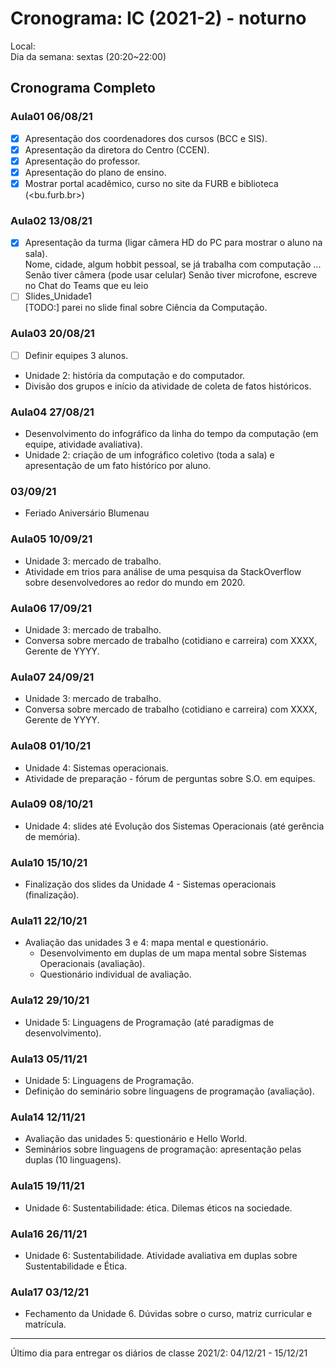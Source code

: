 # Cronograma: IC (2021-2) - noturno

Local:  
Dia da semana: sextas (20:20\~22:00)  

## Cronograma Completo

### Aula01 06/08/21

- [x] Apresentação dos coordenadores dos cursos (BCC e SIS).  
- [x] Apresentação da diretora do Centro (CCEN).  
- [x] Apresentação do professor.  
- [x] Apresentação do plano de ensino.  
- [x] Mostrar portal acadêmico, curso no site da FURB  e biblioteca (<bu.furb.br>)  

### Aula02 13/08/21

- [x] Apresentação da turma (ligar câmera HD do PC para mostrar o aluno na sala).  
    Nome, cidade, algum hobbit pessoal, se já trabalha com computação ...
    Senão tiver câmera (pode usar celular)
    Senão tiver microfone, escreve no Chat do Teams que eu leio  
- [ ] Slides_Unidade1  
    [TODO:] parei no slide final sobre Ciência da Computação.

### Aula03 20/08/21

- [ ] Definir equipes 3 alunos.  
- Unidade 2: história da computação e do computador.  
- Divisão dos grupos e início da atividade de coleta de fatos históricos.  

### Aula04 27/08/21

- Desenvolvimento do infográfico da linha do tempo da computação (em equipe, atividade avaliativa).  
- Unidade 2: criação de um infográfico coletivo (toda a sala) e apresentação  de um fato histórico por aluno.

### 03/09/21

- Feriado Aniversário Blumenau

### Aula05 10/09/21

- Unidade 3: mercado de trabalho.  
- Atividade em trios para análise de uma pesquisa da StackOverflow sobre desenvolvedores ao redor do mundo em 2020.  

### Aula06 17/09/21

- Unidade 3: mercado de trabalho.  
- Conversa sobre mercado de trabalho (cotidiano e carreira) com XXXX, Gerente de YYYY.

### Aula07 24/09/21

- Unidade 3: mercado de trabalho.  
- Conversa sobre mercado de trabalho (cotidiano e carreira) com XXXX, Gerente de YYYY.

### Aula08 01/10/21

- Unidade 4: Sistemas operacionais.
- Atividade de preparação - fórum de perguntas sobre S.O. em equipes.

### Aula09 08/10/21

- Unidade 4: slides até Evolução dos Sistemas Operacionais (até gerência de memória).  

### Aula10 15/10/21

- Finalização dos slides da Unidade 4 - Sistemas operacionais (finalização).  

### Aula11 22/10/21

- Avaliação das unidades 3 e 4: mapa mental e questionário.  
  - Desenvolvimento em duplas de um mapa mental sobre Sistemas Operacionais (avaliação).  
  - Questionário individual de avaliação.

### Aula12 29/10/21

- Unidade 5: Linguagens de Programação (até paradigmas de desenvolvimento).  

### Aula13 05/11/21

- Unidade 5: Linguagens de Programação.  
- Definição do seminário sobre linguagens de programação (avaliação).  

### Aula14 12/11/21

- Avaliação das unidades 5: questionário e Hello World.  
- Seminários sobre linguagens de programação: apresentação pelas duplas (10 linguagens).  

### Aula15 19/11/21

- Unidade 6: Sustentabilidade: ética. Dilemas éticos na sociedade.  

### Aula16 26/11/21

- Unidade 6: Sustentabilidade. Atividade avaliativa em duplas sobre Sustentabilidade e Ética.  

### Aula17 03/12/21

- Fechamento da Unidade 6. Dúvidas sobre o curso, matriz curricular e matrícula.  

-----------

Último dia para entregar os diários de classe 2021/2: 04/12/21 - 15/12/21

<!-- 
Ideias
- Caça ao tesouro para conhecer diferentes locais da FURB
- formar frase (GELB) talvez com timeline da história da computação
- sala de aula invertida
- fazer filmes sobre sistemas operacionais ou mapa mental
- Mercado de trabalho - visitar empresa
- Mercado de trabalho - skype com ex-aluno que virou pesquisador)
vídeo sobre por que programar: https://www.youtube.com/watch?v=iKKOV4yGI_M
História: livro da PUC e livro Os Inovadores

Sustentabilidade: artigo das tendências gartner, marco legal da Internet, pesquisa da stackoverflow

Repercussões sociais: p. 15 Brookshear
- Produzir texto colaborativo sobre algum tema como avaliação

Linguagens de programação: em duplas escolhem linguagens e tem que mostrar um Hello World.

Unidade 3: vídeo conferência com Prof. Leandro Fernandes (UFF) sobre carreira acadêmica.
- Conversa sobre mercado de trabalho (cotidiano e carreira) com Fábio Jascone, Gerente de Pesquisa e Desenvolvimento, Divisão de Informática na Cardiologia, Philips.

-->
